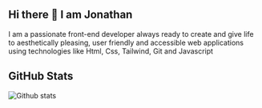 ## Hi there 👋 I am Jonathan

I am a passionate front-end developer always ready to create and give life to aesthetically pleasing, user friendly and accessible web applications using technologies like Html, Css, Tailwind, Git and Javascript


## GitHub Stats
![Github stats](https://github-readme-stats.vercel.app/api?username=Jozz77theme=radical&show_icons=true&count_private=true)


<!--
**Jozz77/Jozz77** is a ✨ _special_ ✨ repository because its `README.md` (this file) appears on your GitHub profile.

Here are some ideas to get you started:

- 🔭 I’m currently working on ...
- 🌱 I’m currently learning ...
- 👯 I’m looking to collaborate on ...
- 🤔 I’m looking for help with ...
- 💬 Ask me about ...
- 📫 How to reach me: ...
- 😄 Pronouns: ...
- ⚡ Fun fact: ...
-->
